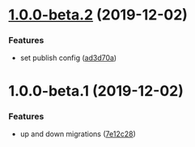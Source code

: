 # [1.0.0-beta.2](https://github.com/Zefiros-Software/dispersal/compare/v1.0.0-beta.1@next...v1.0.0-beta.2@next) (2019-12-02)


### Features

* set publish config ([ad3d70a](https://github.com/Zefiros-Software/dispersal/commit/ad3d70a004317a21f5fbe67a410da3d86d4b98dd))

# 1.0.0-beta.1 (2019-12-02)


### Features

* up and down migrations ([7e12c28](https://github.com/Zefiros-Software/dispersal/commit/7e12c281a0a122a7e1e67e06e0bd5edb8ba797aa))
